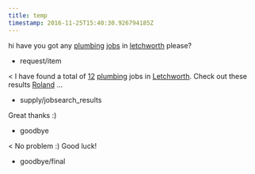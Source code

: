 ```yaml
---
title: temp
timestamp: 2016-11-25T15:40:30.926794185Z
---
```


hi have you got any [plumbing](jobrole) [jobs](item_type) in [letchworth](location) please?
* request/item

< I have found a total of [12](jobcount) [plumbing](jobrole) jobs in [Letchworth](location). Check out these results [Roland](first_name) ...
* supply/jobsearch_results

Great thanks :)
* goodbye

< No problem :) Good luck!
* goodbye/final
